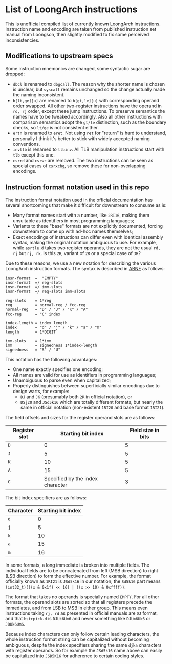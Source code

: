 # List of LoongArch instructions

This is unofficial compiled list of currently known LoongArch instructions.
Instruction name and encoding are taken from published instruction set manual
from Loongson, then slightly modified to fix some perceived inconsistencies.

## Modifications to upstream specs

Some instruction mnemonics are changed, some syntactic sugar are dropped:

* `dbcl` is renamed to `dbgcall`.
  The reason why the shorter name is chosen is unclear, but `syscall` remains
  unchanged so the change actually made the naming inconsistent.
* `b[lt,ge][u]` are renamed to `b[gt,le][u]` with corresponding operand order swapped.
  All other two-register instructions have the operand in `rd, rj` order, except
  these jump instructions. To preserve semantics the names have to be tweaked
  accordingly. Also all other instructions with comparison semantics adopt the
  `gt/le` distinction, such as the boundary checks, so `lt/ge` is not consistent
  either.
* `ertn` is renamed to `eret`.
  Not using `ret` for "return" is hard to understand, personally I think it's
  better to stick with widely accepted naming conventions.
* `invtlb` is renamed to `tlbinv`.
  All TLB manipulation instructions start with `tlb` except this one.
* `csrrd` and `csrwr` are removed.
  The two instructions can be seen as special cases of `csrxchg`, so remove
  these for non-overlapping encodings.

## Instruction format notation used in this repo

The instruction format notation used in the official documentation has several
shortcomings that make it difficult for downstream to consume as is:

* Many format names start with a number, like `2RI16`, making them unsuitable as
  identifiers in most programming languages;
* Variants to these "base" formats are not explicitly documented, forcing
  downstream to come up with ad-hoc names themselves;
* Exact encodings of instructions can differ even with identical assembly syntax,
  making the original notation ambiguous to use.
  For example, while `asrtle.d` takes two register operands, they are not the
  usual `rd, rj` but `rj, rk`. Is this `2R`, variant of `2R` or a special case
  of `3R`?

Due to these reasons, we use a new notation for describing the various LoongArch
instruction formats. The syntax is described in [ABNF] as follows:

[ABNF]: https://en.wikipedia.org/wiki/Augmented_Backus%E2%80%93Naur_form

```
insn-format  =  "EMPTY"
insn-format  =/ reg-slots
insn-format  =/ imm-slots
insn-format  =/ reg-slots imm-slots

reg-slots    = 1*reg
reg          = normal-reg / fcc-reg
normal-reg   = "D" / "J" / "K" / "A"
fcc-reg      = "C" index

index-length = index length
index        = "d" / "j" / "k" / "a" / "m"
length       = 1*DIGIT

imm-slots    = 1*imm
imm          = signedness 1*index-length
signedness   = "S" / "U"
```

This notation has the following advantages:

* One name exactly specifies one encoding;
* All names are valid for use as identifiers in programming languages;
* Unambiguous to parse even when capitalized;
* Properly distinguishes between superficially similar encodings due to design
  warts, for example:
    - `DJ` and `JK` (presumably both `2R` in official notation), or
    - `DSj20` and `JSd5k16` which are totally different formats, but nearly the
      same in official notation (non-existent `1RI20` and base format `1RI21`).

The field offsets and sizes for the register operand slots are as follows:

|Register slot|Starting bit index|Field size in bits|
|-------------|------------------|------------------|
|`D`|0|5|
|`J`|5|5|
|`K`|10|5|
|`A`|15|5|
|`C`|Specified by the index character|3|

The bit index specifiers are as follows:

|Character|Starting bit index|
|---------|------------------|
|`d`|0|
|`j`|5|
|`k`|10|
|`a`|15|
|`m`|16|

In some formats, a long immediate is broken into multiple fields. The individual
fields are to be concatenated from left (MSB direction) to right (LSB direction)
to form the effective number.
For example, the format officially known as `1RI21` is `JSd5k16` in our
notation; the `Sd5k16` part means `(int32_t)(((x & 0x1f) << 16) | ((x >> 10) & 0xffff))`.

The format that takes no operands is specially named `EMPTY`.
For all other formats, the operand slots are sorted so that all registers
precede the immediates, and from LSB to MSB in either group.
This means even instructions taking `rj, rd` as presented in official manuals
are `DJ` format, and that `bstrpick.d` is `DJUk6Um6` and never something like
`DJUm6Uk6` or `JDUk6Um6`.

Because index characters can only follow certain leading characters, the whole
instruction format string can be capitalized without becoming ambiguous, despite
the index specifiers sharing the same `djka` characters with register operands.
So for example the `JSd5k16` name above can easily be capitalized into `JSD5K16`
for adherence to certain coding styles.
